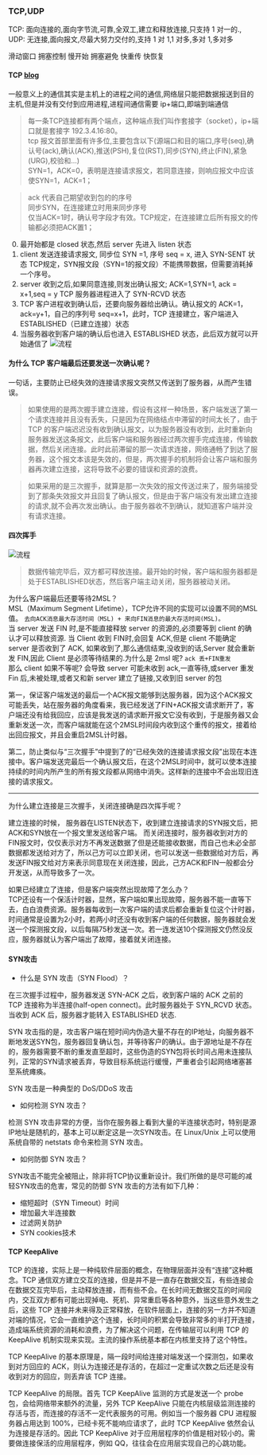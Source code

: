 
### TCP,UDP

TCP: 面向连接的,面向字节流,可靠,全双工,建立和释放连接,只支持 1 对一的.,  
UDP: 无连接,面向报文,尽最大努力交付的,支持 1 对 1,1 对多,多对 1,多对多

滑动窗口  拥塞控制 慢开始 拥塞避免 快重传 快恢复 
#### TCP [blog](https://blog.csdn.net/qzcsu/article/details/72861891)
一般意义上的通信其实是主机上的进程之间的通信,网络层只能把数据报送到目的主机,但是并没有交付到应用进程,进程间通信需要 ip+端口,即端到端通信  
> 每一条TCP连接都有两个端点，这种端点我们叫作套接字（socket），ip+端口就是套接字 192.3.4.16:80。  
> tcp 报文首部里面有许多位,主要包含以下(源端口和目的端口,序号(seq),确认号(ack),确认(ACK),推送(PSH),复位(RST),同步(SYN),终止(FIN),紧急(URG),校验和...)  
> SYN=1，ACK=0，表明是连接请求报文，若同意连接，则响应报文中应该使SYN=1，ACK=1；




> ack 代表自己期望收到包的的序号  
> 同步SYN，在连接建立时用来同步序号  
> 仅当ACK=1时，确认号字段才有效。TCP规定，在连接建立后所有报文的传输都必须把ACK置1；   

0. 最开始都是 closed 状态,然后 server 先进入 listen 状态
1. client 发送连接请求报文, 同步位 SYN =1, 序号 seq = x, 进入 SYN-SENT 状态 TCP规定，SYN报文段（SYN=1的报文段）不能携带数据，但需要消耗掉一个序号。
2. server 收到之后,如果同意连接,则发出确认报文; ACK=1,SYN=1, ack = x+1,seq = y TCP 服务器进程进入了 SYN-RCVD 状态
3. TCP 客户进程收到确认后，还要向服务器给出确认。确认报文的 ACK=1，ack=y+1，自己的序列号 seq=x+1，此时，TCP 连接建立，客户端进入 ESTABLISHED（已建立连接）状态
4. 当服务器收到客户端的确认后也进入 ESTABLISHED 状态，此后双方就可以开始通信了
   ![流程](https://imgconvert.csdnimg.cn/aHR0cDovL2ltZy5ibG9nLmNzZG4ubmV0LzIwMTcwNjA1MTEwNDA1NjY2?x-oss-process=image/format,png)

#### 为什么 TCP 客户端最后还要发送一次确认呢？

一句话，主要防止已经失效的连接请求报文突然又传送到了服务器，从而产生错误。

> 如果使用的是两次握手建立连接，假设有这样一种场景，客户端发送了第一个请求连接并且没有丢失，只是因为在网络结点中滞留的时间太长了，由于 TCP 的客户端迟迟没有收到确认报文，以为服务器没有收到，此时重新向服务器发送这条报文，此后客户端和服务器经过两次握手完成连接，传输数据，然后关闭连接。此时此前滞留的那一次请求连接，网络通畅了到达了服务器，这个报文本该是失效的，但是，两次握手的机制将会让客户端和服务器再次建立连接，这将导致不必要的错误和资源的浪费。

> 如果采用的是三次握手，就算是那一次失效的报文传送过来了，服务端接受到了那条失效报文并且回复了确认报文，但是由于客户端没有发出建立连接的请求,就不会再次发出确认。由于服务器收不到确认，就知道客户端并没有请求连接。

#### 四次挥手

![流程](https://imgconvert.csdnimg.cn/aHR0cDovL2ltZy5ibG9nLmNzZG4ubmV0LzIwMTcwNjA2MDg0ODUxMjcy?x-oss-process=image/format,png)

> 数据传输完毕后，双方都可释放连接。最开始的时候，客户端和服务器都是处于ESTABLISHED状态，然后客户端主动关闭，服务器被动关闭。


为什么客户端最后还要等待2MSL？  
MSL（Maximum Segment Lifetime），TCP允许不同的实现可以设置不同的MSL值。 `去向ACK消息最大存活时间（MSL) + 来向FIN消息的最大存活时间(MSL)。`  
当 server 发送 FIN 时,是不能直接释放 server 的资源的,必须要等到 client 的确认才可以释放资源.  当 Client 收到 FIN时,会回复 ACK,但是 client 不能确定  
server 是否收到了 ACK, 如果收到了,那么通信结束,没收到的话,Server 就会重新发 FIN,因此 Client 是必须等待结果的.为什么是 2msl 呢? `ack 丢+FIN重发`  
那么 client 如果不等呢? 会导致 server 可能未收到 ack,一直等待,或server 重发 Fin 后,未被处理,或者又和新 server 建立了链接,又收到旧 server 的包   



第一，保证客户端发送的最后一个ACK报文能够到达服务器，因为这个ACK报文可能丢失，站在服务器的角度看来，我已经发送了FIN+ACK报文请求断开了，客户端还没有给我回应，应该是我发送的请求断开报文它没有收到，于是服务器又会重新发送一次，而客户端就能在这个2MSL时间段内收到这个重传的报文，接着给出回应报文，并且会重启2MSL计时器。

第二，防止类似与“三次握手”中提到了的“已经失效的连接请求报文段”出现在本连接中。客户端发送完最后一个确认报文后，在这个2MSL时间中，就可以使本连接持续的时间内所产生的所有报文段都从网络中消失。这样新的连接中不会出现旧连接的请求报文。

------------------------

为什么建立连接是三次握手，关闭连接确是四次挥手呢？  

建立连接的时候， 服务器在LISTEN状态下，收到建立连接请求的SYN报文后，把ACK和SYN放在一个报文里发送给客户端。
而关闭连接时，服务器收到对方的FIN报文时，仅仅表示对方不再发送数据了但是还能接收数据，而自己也未必全部数据都发送给对方了，所以己方可以立即关闭，也可以发送一些数据给对方后，再发送FIN报文给对方来表示同意现在关闭连接，因此，己方ACK和FIN一般都会分开发送，从而导致多了一次。

如果已经建立了连接，但是客户端突然出现故障了怎么办？  
TCP还设有一个保活计时器，显然，客户端如果出现故障，服务器不能一直等下去，白白浪费资源。服务器每收到一次客户端的请求后都会重新复位这个计时器，时间通常是设置为2小时，若两小时还没有收到客户端的任何数据，服务器就会发送一个探测报文段，以后每隔75秒发送一次。若一连发送10个探测报文仍然没反应，服务器就认为客户端出了故障，接着就关闭连接。


#### SYN攻击
- 什么是 SYN 攻击（SYN Flood）？  

在三次握手过程中，服务器发送 SYN-ACK 之后，收到客户端的 ACK 之前的 TCP 连接称为半连接(half-open connect)。此时服务器处于 SYN_RCVD 状态。当收到 ACK 后，服务器才能转入 ESTABLISHED 状态.

SYN 攻击指的是，攻击客户端在短时间内伪造大量不存在的IP地址，向服务器不断地发送SYN包，服务器回复确认包，并等待客户的确认。由于源地址是不存在的，服务器需要不断的重发直至超时，这些伪造的SYN包将长时间占用未连接队列，正常的SYN请求被丢弃，导致目标系统运行缓慢，严重者会引起网络堵塞甚至系统瘫痪。

SYN 攻击是一种典型的 DoS/DDoS 攻击
- 如何检测 SYN 攻击？

检测 SYN 攻击非常的方便，当你在服务器上看到大量的半连接状态时，特别是源IP地址是随机的，基本上可以断定这是一次SYN攻击。在 Linux/Unix 上可以使用系统自带的 netstats 命令来检测 SYN 攻击。

- 如何防御 SYN 攻击？

SYN攻击不能完全被阻止，除非将TCP协议重新设计。我们所做的是尽可能的减轻SYN攻击的危害，常见的防御 SYN 攻击的方法有如下几种：
- 缩短超时（SYN Timeout）时间
- 增加最大半连接数
- 过滤网关防护
- SYN cookies技术

#### TCP KeepAlive
TCP 的连接，实际上是一种纯软件层面的概念，在物理层面并没有“连接”这种概念。TCP 通信双方建立交互的连接，但是并不是一直存在数据交互，有些连接会在数据交互完毕后，主动释放连接，而有些不会。在长时间无数据交互的时间段内，交互双方都有可能出现掉电、死机、异常重启等各种意外，当这些意外发生之后，这些 TCP 连接并未来得及正常释放，在软件层面上，连接的另一方并不知道对端的情况，它会一直维护这个连接，长时间的积累会导致非常多的半打开连接，造成端系统资源的消耗和浪费，为了解决这个问题，在传输层可以利用 TCP 的 KeepAlive 机制实现来实现。主流的操作系统基本都在内核里支持了这个特性。

TCP KeepAlive 的基本原理是，隔一段时间给连接对端发送一个探测包，如果收到对方回应的 ACK，则认为连接还是存活的，在超过一定重试次数之后还是没有收到对方的回应，则丢弃该 TCP 连接。

TCP KeepAlive 的局限。首先 TCP KeepAlive 监测的方式是发送一个 probe 包，会给网络带来额外的流量，另外 TCP KeepAlive 只能在内核层级监测连接的存活与否，而连接的存活不一定代表服务的可用。例如当一个服务器 CPU 进程服务器占用达到 100%，已经卡死不能响应请求了，此时 TCP KeepAlive 依然会认为连接是存活的。因此 TCP KeepAlive 对于应用层程序的价值是相对较小的。需要做连接保活的应用层程序，例如 QQ，往往会在应用层实现自己的心跳功能。